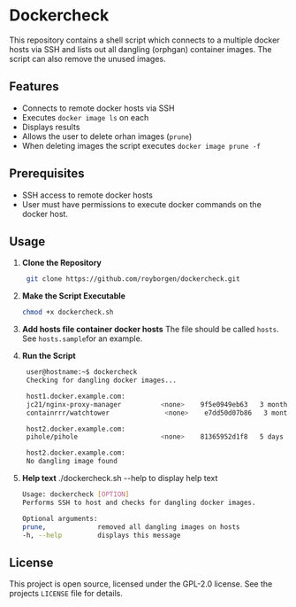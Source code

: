 # Dockercheck 
This repository contains a shell script which connects to a multiple docker hosts via SSH and lists out all dangling (orphgan) container images. The script can also remove the unused images.

## Features
- Connects to remote docker hosts via SSH
- Executes `docker image ls` on each
- Displays results 
- Allows the user to delete orhan images (`prune`)
- When deleting images the script executes `docker image prune -f`

## Prerequisites

- SSH access to remote docker hosts
- User must have permissions to execute docker commands on the docker host. 

## Usage

1. **Clone the Repository**
   ```bash
    git clone https://github.com/royborgen/dockercheck.git
   ```

2. **Make the Script Executable**
   ```bash
   chmod +x dockercheck.sh
   ```
   
3. **Add hosts file container docker hosts**
The file should be called `hosts`. 
See `hosts.sample`for an example. 

3. **Run the Script**
   ```bash
    user@hostname:~$ dockercheck
    Checking for dangling docker images...

    host1.docker.example.com:
    jc21/nginx-proxy-manager          <none>    9f5e0949eb63   3 months ago    1.09GB
    containrrr/watchtower 	           <none>    e7dd50d07b86   3 months ago    14.7MB

    host2.docker.example.com:
    pihole/pihole                     <none>    81365952d1f8   5 days ago      92.7MB

    host2.docker.example.com:
    No dangling image found
   ```
4. **Help text**
./dockercheck.sh --help to display help text
   ```bash
   Usage: dockercheck [OPTION]
   Performs SSH to host and checks for dangling docker images.

   Optional arguments:
   prune,             removed all dangling images on hosts
   -h, --help         displays this message

   ```


## License

This project is open source, licensed under the GPL-2.0 license. See the projects `LICENSE` file for details.
